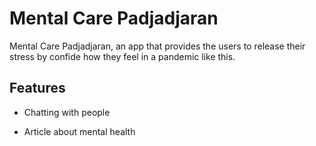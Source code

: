 # Mental Care Padjadjaran

Mental Care Padjadjaran, an app that provides the users to release their stress by confide how they feel in a pandemic like this.

## Features

- Chatting with people

- Article about mental health

